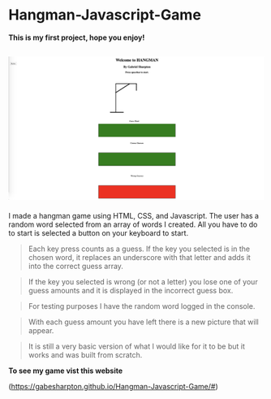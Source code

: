 # Hangman-Javascript-Game
**This is my first project, hope you enjoy!**

![](screenshot.png "Picture of the game")
-------------------------
I made a hangman game using HTML, CSS, and Javascript.
The user has a random word selected from an array of words I created.
All you have to do to start is selected a button on your keyboard to start.


>Each key press counts as a guess. If the key you selected is in the chosen word, it replaces an underscore with that letter and adds it into the correct guess array.

>If the key you selected is wrong (or not a letter) you lose one of your guess amounts and it is displayed in the incorrect guess box.

>For testing purposes I have the random word logged in the console.

>With each guess amount you have left there is a new picture that will appear.

>It is still a very basic version of what I would like for it to be but it works and was built from scratch.


**To see my game vist this website**

(https://gabesharpton.github.io/Hangman-Javascript-Game/#)
